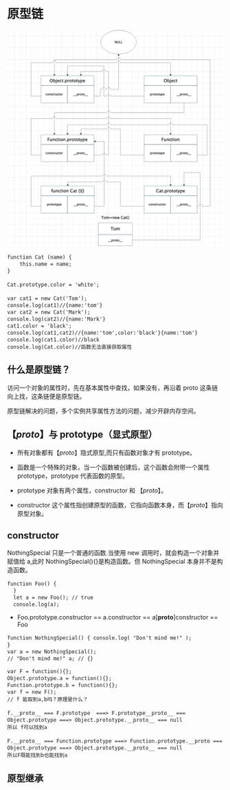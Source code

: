 # 原型链

![WX20201118-201742@2x.png](../../images/WX20201118-201742@2x.png)

```
function Cat (name) {
    this.name = name;
}

Cat.prototype.color = 'white';

var cat1 = new Cat('Tom');
console.log(cat1)//{name:'tom'}
var cat2 = new Cat('Mark');
console.log(cat2)//{name:'Mark'}
cat1.color = 'black';
console.log(cat1,cat2)//{name:'tom',color:'black'}{name:'tom'}
console.log(cat1.color)//black
console.log(Cat.color)//函数无法直接获取属性
```

## 什么是原型链？

访问一个对象的属性时，先在基本属性中查找，如果没有，再沿着 proto 这条链向上找，这条链便是原型链。

原型链解决的问题，多个实例共享属性方法的问题，减少开辟内存空间。

## 【_proto_】与 prototype（显式原型）

- 所有对象都有【_proto_】隐式原型,而只有函数对象才有 prototype。
- 函数是一个特殊的对象，当一个函数被创建后，这个函数会附带一个属性 prototype，prototype 代表函数的原型。

- prototype 对象有两个属性，constructor 和 【_proto_】。
- constructor 这个属性指创建原型的函数，它指向函数本身，而【_proto_】指向原型对象。

## constructor

NothingSpecial 只是一个普通的函数.当使用 new 调用时，就会构造一个对象并赋值给 a,此时 NothingSpecial(){}是构造函数。但 NothingSpecial 本身并不是构造函数。

```$xslt
function Foo() {
  }
  let a = new Foo(); // true
  console.log(a);
```

- Foo.prototype.constructor == a.constructor == a[__proto__]constructor == Foo

```$xslt
function NothingSpecial() { console.log( "Don't mind me!" );
}
var a = new NothingSpecial();
// "Don't mind me!" a; // {}

```


```angular2html
var F = function(){};
Object.prototype.a = function(){};
Function.prototype.b = function(){};
var f = new F();
// f 能取到a,b吗？原理是什么？

f.__proto__ === F.prototype  ===> F.prototype__proto__ === Object.prototype ===> Object.prototype.__proto__ === null
所以 f可以找到a

F.__proto__ === Function.prototype ===> Function.prototype.__proto === Object.prototype ===> Object.prototype.__proto__ === null 
所以F既能找到b也能找到a

```


## 原型继承

